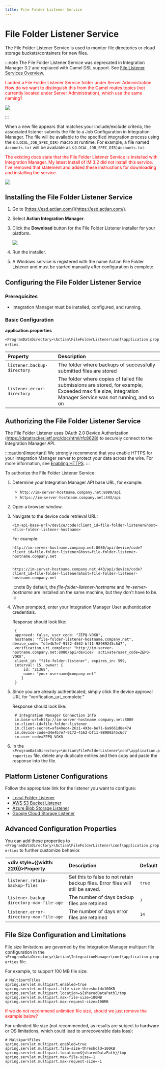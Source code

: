 ```yaml
---
title: File Folder Listener Service
---
```


# File Folder Listener Service




The File Folder Listener Service is used to monitor file directories or cloud storage buckets/containers for new files.

:::note
The File Folder Listener Service was deprecated in Integration Manager 3.2 and replaced with Camel DSL support. See [File Listener Services Overview](../../../file-listener/file-listener-overview).

<font color="red">
I added a File Folder Listener Service folder under Server Administration. How do we want to distinguish this from the Camel routes topics (not currently located under Server Administration), which use the same naming?
</font>

   ![](/img/TOC-Question.png)

:::

When a new file appears that matches your include/exclude criteria, the associated listener submits the file to a Job Configuration in Integration Manager. The file will be available to the specified integration process using the `$(LOCAL_JOB_SPEC_DIR)` macro at runtime. For example, a file named `Accounts.txt` will be available as `$(LOCAL_JOB_SPEC_DIR)Accounts.txt`.

<font color="red">
The existing docs state that the File Folder Listener Service is installed with Integration Manager. My latest install of IM 3.2 did not install this service. I've removed that statement and added these instructions for downloading and installing the service.
</font>

   ![](/img/FileFolderListener-Arch.png)

## Installing the File Folder Listener Service

1. Go to [https://esd.actian.com/](https://esd.actian.com/).
2. Select **Actian Integration Manager**.
3. Click the **Download** button for the File Folder Listener installer for your platform.

   ![](/img/FileFolderListener-ESD.png)
4. Run the installer.
5. A Windows service is registered with the name Actian File Folder Listener and must be started manually after configuration is complete.

## Configuring the File Folder Listener Service

### Prerequisites

* Integration Manager must be installed, configured, and running.

### Basic Configuration

**application.properties**

`<ProgramDataDirectory>\Actian\FileFolderListener\conf\application.properties`.

| Property | Description|
| :--- | :--- |
| `listener.backup- directory` | The folder where backups of successfully submitted files are stored |
| `listener.error- directory` | The folder where copies of failed file submissions are stored, for example, Exceeded max file size, Integration Manager Service was not running, and so on |

## Authorizing the File Folder Listener Service

The File Folder Listener uses OAuth 2.0 Device Authorization (https://datatracker.ietf.org/doc/html/rfc8628) to securely connect to the Integration Manager API.

:::caution[Important]
We strongly recommend that you enable HTTPS for your Integration Manager server to protect your data across the wire. For more information, see [Enabling HTTPS](../../security/enabling-https).
:::

To authorize the File Folder Listener Service:

1. Determine your Integration Manager API base URL, for example:
   * `http://im-server-hostname.company.net:8080/api`
   * `https://im-server-hostname.company.net:443/api`
2. Open a browser window.
3. Navigate to the device code retrieval URL:

    ```
    <im-api-base-url>/device/code?client_id=file-folder-listener&host=<file-folder-listener-hostname>
    ```
    For example:

    ```
    http://im-server-hostname.company.net:8080/api/device/code?client_id=file-folder-listener&host=file-folder-listener-hostname.company.net

    
    https://im-server-hostname.company.net:443/api/device/code?client_id=file-folder-listener&host=file-folder-listener-hostname.company.net
    ```

    :::note
      By default, the *file-folder-listener-hostname* and *im-server-hostname* are installed on the same machine, but they don't have to be.
    :::

4. When prompted, enter your Integration Manager User authentication credentials.
   
   Response should look like:
   ```
    {
    approved: false, user_code: "ZEPQ-VOK8",
    hostname: "file-folder-listener-hostname.company.net", device_code: "d4e4b7e7-9172-4562-bf11-98989245c6d7",
    verification_uri_complete: "http://im-server-hostname.company.net:8080/api/device/  activate?user_code=ZEPQ- VOK8",
    client_id: "file-folder-listener", expires_in: 599,
    interval: 15, owner: {
        id: "21368",
        name: "your-username@company.net"
       }
    }
   ```
5. Since you are already authenticated, simply click the device approval URL for “verification_uri_complete.”
   
   Response should look like:
   ```
    # Integration Manager Connection Info
    im.base-url=http://im-server-hostname.company.net:8080
    im.client-id=file-folder-listener
    im.client-secret=afa40ec4-26z1-493e-be71-6a9661d8e474
    im.device-code=d4e4b7e7-9172-4562-bf11-98989245c6d7
    im.user-code=ZEPQ-VOK8
   ```

6. In the `<ProgramDataDirectory>\Actian\FileFolderListener\conf\application.properties` file, delete any duplicate entries and then copy and paste the response into the file.
   
## Platform Listener Configurations

Follow the appropriate link for the listener you want to configure:

* [Local Folder Listener](./local-folder-listener)
* [AWS S3 Bucket Listener](./aws-s3-bucket-listener)
* [Azure Blob Storage Listener](./azure-blob-storage-listener)
* [Google Cloud Storage Listener](./google-cloud-storage-listener)

## Advanced Configuration Properties

You can add these properties to `<ProgramDataDirectory>\Actian\FileFolderListener\conf\application.properties` to further customize behavior.

| <div style={{width: 220}}>Property</div> | Description | Default |
| :--- | :--- | :--- |
| `listener.retain-backup-files` | Set this to false to not retain backup files. Error files will still be saved. | `true` |
| `listener.backup-directory-max-file-age` | The number of days backup files are retained | `7` |
| `listener.error-directory-max-file-age` | The number of days error files are retained | `14` |

## File Size Configuration and Limitations

File size limitations are governed by the Integration Manager multipart file configuration in the `<ProgramDataDirectory>\Actian\IntegrationManager\conf\application.properties` file.

For example, to support 100 MB file size:

```
# MultipartFiles
spring.servlet.multipart.enabled=true
spring.servlet.multipart.file-size-threshold=100KB
spring.servlet.multipart.location=${sharedDataPath}/tmp
spring.servlet.multipart.max-file-size=100MB
spring.servlet.multipart.max-request-size=100MB
```

<font color="red">
If we do not recommend unlimited file size, should we just remove the example below?
</font>

For unlimited file size (not recommended, as results are subject to hardware or OS limitations, which could lead to unrecoverable data loss):

```
# MultipartFiles
spring.servlet.multipart.enabled=true
spring.servlet.multipart.file-size-threshold=100KB
spring.servlet.multipart.location=${sharedDataPath}/tmp
spring.servlet.multipart.max-file-size=-1
spring.servlet.multipart.max-request-size=-1
```